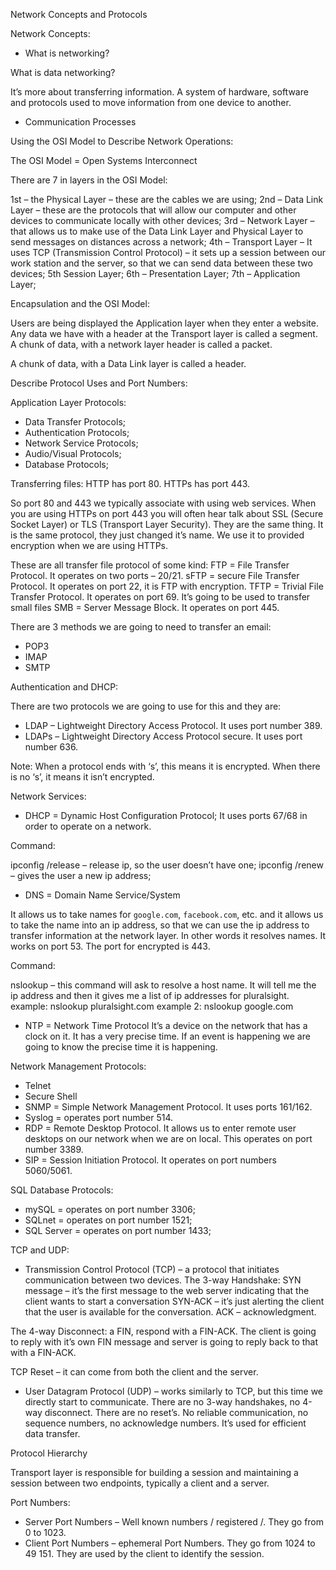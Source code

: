 Network Concepts and Protocols


Network Concepts:

- What is networking?

What is data networking?

It’s more about transferring information. A system of hardware, software and protocols used to move information from one device to another.


- Communication Processes


Using the OSI Model to Describe Network Operations:

The OSI Model = Open Systems Interconnect

There are 7 in layers in the OSI Model:


1st – the Physical Layer – these are the cables we are using;
2nd – Data Link Layer – these are the protocols that will allow our computer and other devices to communicate locally with other devices;
3rd – Network Layer – that allows us to make use of the Data Link Layer and Physical Layer to send messages on distances across a network;
4th – Transport Layer – It uses TCP (Transmission Control Protocol)  – it sets up a session between our work station and the server, so that we can send data between these two devices;
5th Session Layer;
6th – Presentation Layer; 
7th – Application Layer;

Encapsulation and the OSI Model:

Users are being displayed the Application layer when they enter a website.
Any data we have with a header at the Transport layer is called a segment.
A chunk of data, with a network layer header is called a packet.

A chunk of data, with a Data Link layer is called a header.


Describe Protocol Uses and Port Numbers:

Application Layer Protocols:
- Data Transfer Protocols;
- Authentication Protocols;
- Network Service Protocols;
- Audio/Visual Protocols;
- Database Protocols;

Transferring files:
HTTP has port 80.
HTTPs has port 443.

So port 80 and 443 we typically associate with using web services. When you are using HTTPs on port 443 you will often hear talk about SSL (Secure Socket Layer) or TLS (Transport Layer Security). They are the same thing. It is the same protocol, they just changed it’s name. We use it to provided encryption when we are using HTTPs.

These are all transfer file protocol of some kind:
FTP = File Transfer Protocol. It operates on two ports – 20/21. 
sFTP =  secure File Transfer Protocol. It operates on port 22, it is FTP with encryption.
TFTP = Trivial File Transfer Protocol.  It operates on port 69. It’s going to be used to transfer small files
SMB = Server Message Block. It operates on port 445.

There are 3 methods we are going to need to transfer an email:
- POP3
- IMAP
- SMTP

Authentication and DHCP:

There are two protocols we are going to use for this and they are:
- LDAP – Lightweight Directory Access Protocol. It uses port number 389.
- LDAPs – Lightweight Directory Access Protocol secure. It uses port number 636.

Note: When a protocol ends with ‘s’, this means it is encrypted. When there is no ‘s’, it means it isn’t encrypted. 

Network Services:
- DHCP = Dynamic Host Configuration Protocol; It uses ports 67/68 in order to operate on a network.

Command:

ipconfig /release – release ip, so the user doesn’t have one;
ipconfig /renew – gives the user a new ip address;


- DNS = Domain Name Service/System

It allows us to take names for `google.com`, `facebook.com`, etc. and it allows us to take the name into an ip address, so that we can use the ip address to transfer information at the network layer. In other words it resolves names. It works on port 53. The port for encrypted is 443.

Command:

nslookup – this command will ask to resolve a host name. It will tell me the ip address and then it gives me a list of ip addresses for pluralsight.
example: nslookup pluralsight.com
example 2: nslookup google.com


- NTP = Network Time Protocol
It’s a device on the network that has a clock on it. It has a very precise time. If an event is happening we are going to know the precise time it is happening.

Network Management Protocols:
- Telnet
- Secure Shell
- SNMP = Simple Network Management Protocol.  It uses ports 161/162.
- Syslog = operates port number 514.
- RDP = Remote Desktop Protocol. It allows us to enter remote user desktops on our network when we are on local. This operates on port number 3389.
- SIP = Session Initiation Protocol. It operates on port numbers 5060/5061.


SQL Database Protocols:
- mySQL = operates on port number 3306;
- SQLnet  = operates on port number 1521;
- SQL Server  = operates on port number 1433;

TCP and UDP:

- Transmission Control Protocol (TCP) – a protocol that initiates communication between two devices.
The 3-way Handshake:
SYN message – it’s the first message to the web server indicating that the client wants to start a conversation
SYN-ACK – it’s just alerting the client that the user is available for the conversation.
ACK – acknowledgment.

The 4-way Disconnect: a FIN, respond with a FIN-ACK. The client is going to reply with it’s own FIN message and server is going to reply back to that with a FIN-ACK.

TCP Reset – it can come from both the client and the server.


- User Datagram Protocol (UDP) – works similarly to TCP, but this time we directly start to communicate. There are no 3-way handshakes, no 4-way disconnect. There are no reset’s. No reliable communication, no sequence numbers, no acknowledge numbers. It’s used for efficient data transfer.

Protocol Hierarchy 

Transport layer is responsible for building a session and maintaining a session between two endpoints, typically a client and a server.

Port Numbers:
- Server Port Numbers – Well known numbers / registered /. They go from 0 to 1023.
- Client Port Numbers – ephemeral Port Numbers. They go from 1024 to 49 151. They are used by the client to identify the session.

